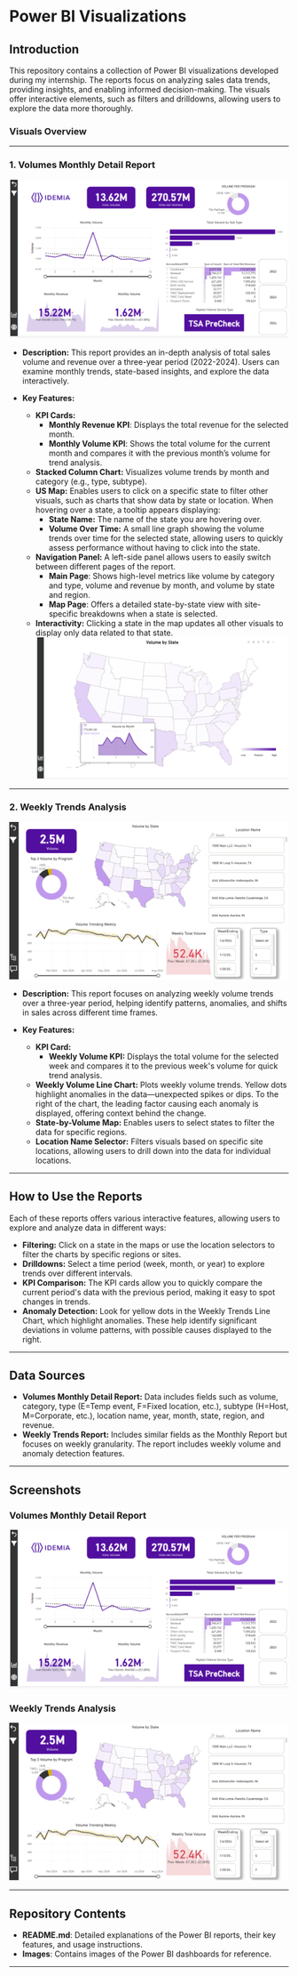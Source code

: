 # Power BI Visualizations

## Introduction
This repository contains a collection of Power BI visualizations developed during my internship. The reports focus on analyzing sales data trends, providing insights, and enabling informed decision-making. The visuals offer interactive elements, such as filters and drilldowns, allowing users to explore the data more thoroughly.

### Visuals Overview

---

### 1. **Volumes Monthly Detail Report**
![Volumes Monthly Detail Report](https://raw.githubusercontent.com/husainv5/Power-BI-Visualizations/5be7f4622dd036bcad31fc11775156df7b6582cb/images/Volumes%20Monthly%20Detail.png)
- **Description:** This report provides an in-depth analysis of total sales volume and revenue over a three-year period (2022-2024). Users can examine monthly trends, state-based insights, and explore the data interactively.
  
- **Key Features:**
  - **KPI Cards:** 
    - **Monthly Revenue KPI**: Displays the total revenue for the selected month.
    - **Monthly Volume KPI**: Shows the total volume for the current month and compares it with the previous month’s volume for trend analysis.
  - **Stacked Column Chart:** Visualizes volume trends by month and category (e.g., type, subtype).
  - **US Map:** Enables users to click on a specific state to filter other visuals, such as charts that show data by state or location. When hovering over a state, a tooltip appears displaying:
    - **State Name:** The name of the state you are hovering over.
    - **Volume Over Time:** A small line graph showing the volume trends over time for the selected state, allowing users to quickly assess performance without having to click into the state.
  - **Navigation Panel:** A left-side panel allows users to easily switch between different pages of the report. 
    - **Main Page**: Shows high-level metrics like volume by category and type, volume and revenue by month, and volume by state and region.
    - **Map Page**: Offers a detailed state-by-state view with site-specific breakdowns when a state is selected.
  - **Interactivity:** Clicking a state in the map updates all other visuals to display only data related to that state.
![Volumes Monthly Detail Map Page](https://raw.githubusercontent.com/husainv5/Power-BI-Visualizations/8fb9f8292e2cd4522ae9c8efc856fb3f3e516fda/images/Volumes%20Monthly%20Detail%20Map.png)

---

### 2. **Weekly Trends Analysis**
![Weekly Trends Analysis](https://raw.githubusercontent.com/husainv5/Power-BI-Visualizations/8fb9f8292e2cd4522ae9c8efc856fb3f3e516fda/images/Volumes%20Weekly.png)
- **Description:** This report focuses on analyzing weekly volume trends over a three-year period, helping identify patterns, anomalies, and shifts in sales across different time frames.
  
- **Key Features:**
  - **KPI Card:**
    - **Weekly Volume KPI:** Displays the total volume for the selected week and compares it to the previous week's volume for quick trend analysis.
  - **Weekly Volume Line Chart:** Plots weekly volume trends. Yellow dots highlight anomalies in the data—unexpected spikes or dips. To the right of the chart, the leading factor causing each anomaly is displayed, offering context behind the change.
  - **State-by-Volume Map:** Enables users to select states to filter the data for specific regions.
  - **Location Name Selector:** Filters visuals based on specific site locations, allowing users to drill down into the data for individual locations.

---


## How to Use the Reports

Each of these reports offers various interactive features, allowing users to explore and analyze data in different ways:
- **Filtering:** Click on a state in the maps or use the location selectors to filter the charts by specific regions or sites.
- **Drilldowns:** Select a time period (week, month, or year) to explore trends over different intervals.
- **KPI Comparison:** The KPI cards allow you to quickly compare the current period's data with the previous period, making it easy to spot changes in trends.
- **Anomaly Detection:** Look for yellow dots in the Weekly Trends Line Chart, which highlight anomalies. These help identify significant deviations in volume patterns, with possible causes displayed to the right.

---

## Data Sources
- **Volumes Monthly Detail Report:** Data includes fields such as volume, category, type (E=Temp event, F=Fixed location, etc.), subtype (H=Host, M=Corporate, etc.), location name, year, month, state, region, and revenue.
- **Weekly Trends Report:** Includes similar fields as the Monthly Report but focuses on weekly granularity. The report includes weekly volume and anomaly detection features.

---

## Screenshots

### Volumes Monthly Detail Report
![Volumes Monthly Detail Report](https://raw.githubusercontent.com/husainv5/Power-BI-Visualizations/5be7f4622dd036bcad31fc11775156df7b6582cb/images/Volumes%20Monthly%20Detail.png)

### Weekly Trends Analysis
![Weekly Trends Analysis](https://raw.githubusercontent.com/husainv5/Power-BI-Visualizations/8fb9f8292e2cd4522ae9c8efc856fb3f3e516fda/images/Volumes%20Weekly.png)

---

## Repository Contents

- **README.md**: Detailed explanations of the Power BI reports, their key features, and usage instructions.
- **Images**: Contains images of the Power BI dashboards for reference.

---
